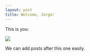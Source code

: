 ```yaml
---
layout: post
title: Welcome, Jorge!
---
```


This is you:

<img src="http://www.alexandersiegel.com/images/jorge.jpg">

We can add posts after this one easily.
